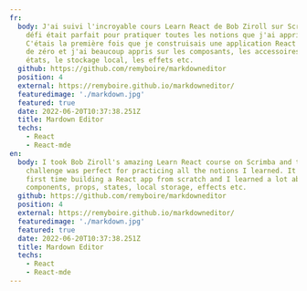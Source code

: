 ```yaml
---
fr:
  body: J'ai suivi l'incroyable cours Learn React de Bob Ziroll sur Scrimba et ce
    défi était parfait pour pratiquer toutes les notions que j'ai apprises.
    C'étais la première fois que je construisais une application React à partir
    de zéro et j'ai beaucoup appris sur les composants, les accessoires, les
    états, le stockage local, les effets etc.
  github: https://github.com/remyboire/markdowneditor
  position: 4
  external: https://remyboire.github.io/markdowneditor/
  featuredimage: './markdown.jpg'
  featured: true
  date: 2022-06-20T10:37:38.251Z
  title: Mardown Editor
  techs:
    - React
    - React-mde
en:
  body: I took Bob Ziroll's amazing Learn React course on Scrimba and this
    challenge was perfect for practicing all the notions I learned. It was my
    first time building a React app from scratch and I learned a lot about
    components, props, states, local storage, effects etc.
  github: https://github.com/remyboire/markdowneditor
  position: 4
  external: https://remyboire.github.io/markdowneditor/
  featuredimage: './markdown.jpg'
  featured: true
  date: 2022-06-20T10:37:38.251Z
  title: Mardown Editor
  techs:
    - React
    - React-mde
---
```

